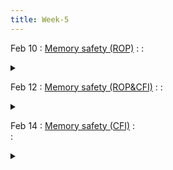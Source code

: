 ```yaml
---
title: Week-5
---
```


Feb 10
: [Memory safety (ROP)](https://purdue.brightspace.com/d2l/le/content/1216789/viewContent/18851936/View)
  : 
  : <details title="recommended readings" class="my"><summary><i class="icon fas fa-book-reader "></i></summary><span class="fs-2" markdown=1> [Read: Low-Level Software Security by Example by Ulfar Erlingsson et al](https://lirias.kuleuven.be/retrieve/110131). Optional: [The Geometry of Innocent Flesh on the Bone: Return-into-libc without Function Calls (on the x86) by Hovav Shacham](https://hovav.net/ucsd/dist/geometry.pdf), [Hacking Blind by Andrea Bittau et al.](https://www.scs.stanford.edu/~sorbo/brop/bittau-brop.pdf)[Read: On the Effectiveness of Address-Space Randomization by Hovav Shacham et al](https://benpfaff.org/papers/asrandom.pdf)</span></details>

Feb 12
: [Memory safety (ROP&CFI)](https://purdue.brightspace.com/d2l/le/content/1216789/viewContent/18851936/View)
  : 
  : <details title="recommended readings" class="my"><summary><i class="icon fas fa-book-reader "></i></summary><span class="fs-2" markdown=1> Same as prev lecture and Optional: [Control-Flow Integrity by Martin Abadi et al.](http://www.cs.columbia.edu/~suman/secure_sw_devel/p340-abadi.pdf) </span></details>

Feb 14
: [Memory safety (CFI)](https://purdue.brightspace.com/d2l/le/content/1216789/viewContent/18875304/View)
  :  
  : <details title="recommended readings" class="my"><summary><i class="icon fas fa-book-reader "></i></summary><span class="fs-2" markdown=1> [Fantastic memory issues and how to fix them by Eric Rescorla](https://educatedguesswork.org/posts/memory-safety/) and [Understanding glibc malloc by sploitfun](https://sploitfun.wordpress.com/2015/02/10/understanding-glibc-malloc/)
Optional: [Advanced Doug lea's malloc exploits by jp](http://phrack.org/issues/61/6.html), [Automatic Techniques to Systematically Discover New Heap Exploitation Primitives by Insu Yun et al.](https://www.usenix.org/conference/usenixsecurity20/presentation/yun)</span></details> 
